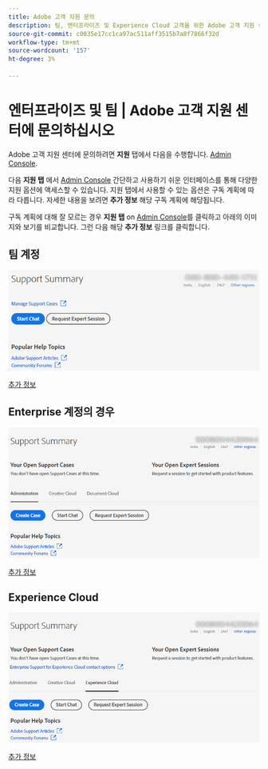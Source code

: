 ```yaml
---
title: Adobe 고객 지원 문의
description: 팀, 엔터프라이즈 및 Experience Cloud 고객을 위한 Adobe 고객 지원 센터에 문의하는 방법에 대한 정보입니다.
source-git-commit: c0035e17cc1ca97ac511aff3515b7a8f7866f32d
workflow-type: tm+mt
source-wordcount: '157'
ht-degree: 3%

---
```



# 엔터프라이즈 및 팀 | Adobe 고객 지원 센터에 문의하십시오

Adobe 고객 지원 센터에 문의하려면 **지원** 탭에서 다음을 수행합니다. [Admin Console](https://adminconsole.adobe.com/).

다음 **지원 탭** 에서 [Admin Console](https://adminconsole.adobe.com/) 간단하고 사용하기 쉬운 인터페이스를 통해 다양한 지원 옵션에 액세스할 수 있습니다. 지원 탭에서 사용할 수 있는 옵션은 구독 계획에 따라 다릅니다. 자세한 내용을 보려면 **추가 정보** 해당 구독 계획에 해당됩니다.

구독 계획에 대해 잘 모르는 경우 **지원 탭** on [Admin Console](https://adminconsole.adobe.com/)를 클릭하고 아래의 이미지와 보기를 비교합니다. 그런 다음 해당 **추가 정보** 링크를 클릭합니다.

## 팀 계정

![팀 이미지](assets/team.png)

[추가 정보](https://helpx.adobe.com/enterprise/using/support-for-teams.html)

## Enterprise 계정의 경우

![팀 이미지](assets/enterprise.png)

[추가 정보](https://helpx.adobe.com/enterprise/using/support-for-enterprise.html)

## Experience Cloud

![팀 이미지](assets/ec.png)

[추가 정보](https://www.adobe.com/go/ac_ec_not_supported_en)

